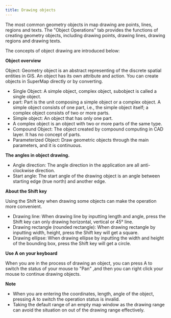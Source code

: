 ```yaml
---
title: Drawing objects  
---  
```

  
The most common geometry objects in map drawing are points, lines, regions and texts. The "Object Operations" tab provides the functions of creating geometry objects, including drawing points, drawing lines, drawing regions and drawing texts. 

<!-- The precondition that all kinds of operations on drawing geometry objects can be done is your layers are editable. you can set several layers as editable, but when creating point, line, region or text objects, the objects will be drew on the selected layer. So if you want to create new object on a layer, it is needed to click the layer in the layer manager and set it as the current layer.-->

The concepts of object drawing are introduced below:

**Object overview**  

Object: Geometry object is an abstract representing of the discrete spatial entities in GIS. An object has its own attribute and action. You can create objects in SuperMap directly or by converting.

+ Single Object: A simple object, complex object, subobject is called a single object.
+ part: Part is the unit composing a simple object or a complex object. A simple object consists of one part, i.e., the simple object itself; a complex object consists of two or more parts. 
+ Simple object: An object that has only one part.
+ A complex object is an object with two or more parts of the same type.
+ Compound Object: The object created by compound computing in CAD layer. It has no concept of parts. 
+ Parameterized Object: Draw geometric objects through the main parameters, and it is continuous. 
  
**The angles in object drawing.** 

+ Angle direction: The angle direction in the application are all anti-clockwise direction.   
+ Start angle: The start angle of the drawing object is an angle between starting edge (true north) and another edge.
<!--
**Draw by Parameters**  
  
This function allows you to draw new objects by setting their key parameters, e.g. coordinates, length, and angles. Select Object Operations -> Object Drawing -> Draw by Parameters; you can also access this function by pressing Shift+P.   
 
+ Input Coordinates: Draw points, lines, polylines, curves, circles, polygons, etc. by inputting the coordinates for their starting/middle/turn-of-direction/ending nodes.
+ Input Length:  Draw lines, polylines, polygons, circles, arcs, etc. by inputting the lengths of their segment lengths, side width, radius, etc.
+ Input Angle: Draw objects by inputting the values of the starting and ending angles. 
-->
**About the Shift key**  

Using the Shift key when drawing some objects can make the operation more convenient.
  
+ Drawing line: When drawing line by inputting length and angle, press the Shift key can only drawing horizontal, vertical or 45° line.
+ Drawing rectangle (rounded rectangle): When drawing rectangle by inputting width, height, press the Shift key will get a square. 
+ Drawing ellipse: When drawing ellipse by inputting the width and height of the bounding box, press the Shift key will get a circle.
  

**Use A on your keyboard**  

When you are in the process of drawing an object, you can press A to switch the status of your mouse to "Pan" ,and then you can right click your mouse to continue drawing objects.
 <!-- 
+ Press "A" again;
+ Right click your mouse;
+ Press "Esc" key.
-->
**Note**    
  
+ When you are entering the coordinates, length, angle of the object, pressing A to switch the operation status is invalid.
+ Taking the default range of an empty map window as the drawing range can avoid the situation on out of the drawing range effectively.



 
 





  
  











 


　